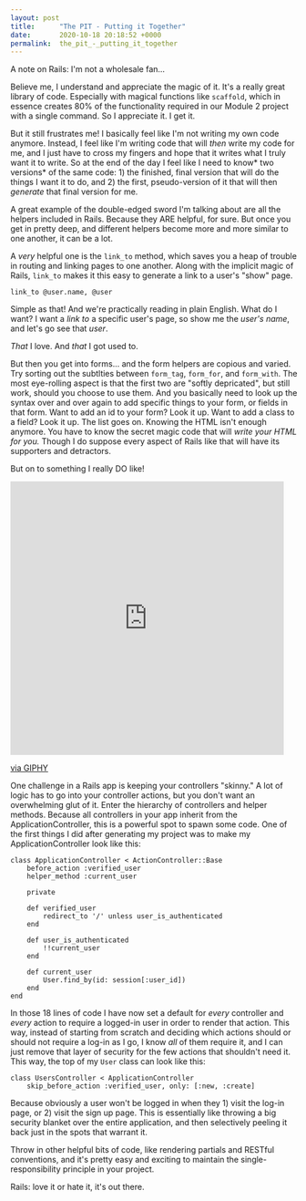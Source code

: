 ```yaml
---
layout: post
title:      "The PIT - Putting it Together"
date:       2020-10-18 20:18:52 +0000
permalink:  the_pit_-_putting_it_together
---
```



A note on Rails: I'm not a wholesale fan... 

Believe me, I understand and appreciate the magic of it. It's a really great library of code. Especially with magical functions like `scaffold`, which in essence creates 80% of the functionality required in our Module 2 project with a single command. So I appreciate it. I get it. 

But it still frustrates me! I basically feel like I'm not writing my own code anymore. Instead, I feel like I'm writing code that will *then* write my code for me, and I just have to cross my fingers and hope that it writes what I truly want it to write. So at the end of the day I feel like I need to know* two versions* of the same code: 1) the finished, final version that will do the things I want it to do, and 2) the first, pseudo-version of it that will then *generate* that final version for me. 

A great example of the double-edged sword I'm talking about are all the helpers included in Rails. Because they ARE helpful, for sure. But once you get in pretty deep, and different helpers become more and more similar to one another, it can be a lot. 

A *very* helpful one is the `link_to` method, which saves you a heap of trouble in routing and linking pages to one another. Along with the implicit magic of Rails, `link_to` makes it this easy to generate a link to a user's "show" page.

```
link_to @user.name, @user
```

Simple as that! And we're practically reading in plain English. What do I want? I want a *link to* a specific user's page, so show me the *user's name*, and let's go see that *user*. 

*That* I love. And *that* I got used to. 

But then you get into forms... and the form helpers are copious and varied. Try sorting out the subtlties between `form_tag`, `form_for`, and `form_with`. The most eye-rolling aspect is that the first two are "softly depricated", but still work, should you choose to use them. And you basically need to look up the syntax over and over again to add specific things to your form, or fields in that form. Want to add an id to your form? Look it up. Want to add a class to a field? Look it up. The list goes on. Knowing the HTML isn't enough anymore. You have to know the secret magic code that will *write your HTML for you.* Though I do suppose every aspect of Rails like that will have its supporters and detractors. 

But on to something I really DO like! 

[<iframe src="https://giphy.com/embed/TGWklzt8RZvjV16O8n" width="480" height="480" frameBorder="0" class="giphy-embed" allowFullScreen></iframe><p><a href="https://giphy.com/gifs/siliconvalleyhbo-TGWklzt8RZvjV16O8n">via GIPHY</a></p>](http://)

One challenge in a Rails app is keeping your controllers "skinny." A lot of logic has to go into your controller actions, but you don't want an overwhelming glut of it. Enter the hierarchy of controllers and helper methods. Because all controllers in your app inherit from the ApplicationController, this is a powerful spot to spawn some code. One of the first things I did after generating my project was to make my ApplicationController look like this:
```
class ApplicationController < ActionController::Base
    before_action :verified_user
    helper_method :current_user

    private

    def verified_user
        redirect_to '/' unless user_is_authenticated
    end

    def user_is_authenticated
        !!current_user
    end

    def current_user
        User.find_by(id: session[:user_id])
    end
end
```

In those 18 lines of code I have now set a default for *every* controller and *every* action to require a logged-in user in order to render that action. This way, instead of starting from scratch and deciding which actions should or should not require a log-in as I go, I know *all* of them require it, and I can just remove that layer of security for the few actions that shouldn't need it. This way, the top of my `User` class can look like this:
```
class UsersController < ApplicationController
    skip_before_action :verified_user, only: [:new, :create]
```
Because obviously a user won't be logged in when they 1) visit the log-in page, or 2) visit the sign up page. This is essentially like throwing a big security blanket over the entire application, and then selectively peeling it back just in the spots that warrant it. 

Throw in other helpful bits of code, like rendering partials and RESTful conventions, and it's pretty easy and exciting to maintain the single-responsibility principle in your project. 

Rails: love it or hate it, it's out there. 


